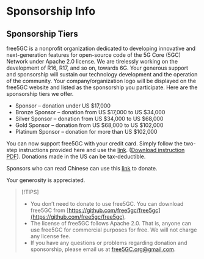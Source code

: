 <!-- Google tag (gtag.js) --> <script async src="https://www.googletagmanager.com/gtag/js?id=G-JETJ7TJ805"></script> <script> window.dataLayer = window.dataLayer || []; function gtag(){dataLayer.push(arguments);} gtag('js', new Date()); gtag('config', 'G-JETJ7TJ805'); </script>

# Sponsorship Info

## Sponsorship Tiers
free5GC is a nonprofit organization dedicated to developing innovative and next-generation features for open-source code of the 5G Core (5GC) Network under Apache 2.0 license. We are tirelessly working on the development of R16, R17, and so on, towards 6G. Your generous support and sponsorship will sustain our technology development and the operation of the community. Your company/organization logo will be displayed on the free5GC website and listed as the sponsorship you participate. Here are the sponsorship tiers we offer.

* Sponsor – donation under US $17,000 
* Bronze Sponsor – donation from US $17,000 to US $34,000
* Silver Sponsor – donation from US $34,000 to US $68,000
* Gold Sponsor – donation from US $68,000 to US $102,000
* Platinum Sponsor – donation for more than US $102,000

You can now support free5GC with your credit card. Simply follow the two-step instructions provided here and use the [link](https://www.paypal.com/donate/?hosted_button_id=CE8KS8AP7M6GE). ([Download instruction PDF](https://github.com/free5gc/free5gc.github.io/blob/main/free5GC%20donation%20instruction.pdf)). Donations made in the US can be tax-deductible.

Sponsors who can read Chinese can use this [link](https://donate.nycu.edu.tw/contents/project_ct?p_id=47) to donate.

Your generosity is appreciated.

> [!TIPS] 
> - You don’t need to donate to use free5GC. You can download free5GC from [https://github.com/free5gc/free5gc](https://github.com/free5gc/free5gc).
> - The license of free5GC follows Apache 2.0. That is, anyone can use free5GC for commercial purposes for free. We will not charge any license fee.
> - If you have any questions or problems regarding donation and sponsorship, please email us at free5GC.org@gmail.com.

